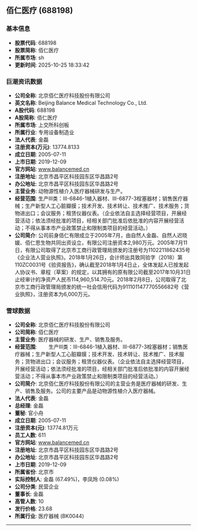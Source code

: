 ## 佰仁医疗 (688198)

### 基本信息

- **股票代码**: 688198
- **股票简称**: 佰仁医疗
- **所属市场**: sh
- **更新时间**: 2025-10-25 18:33:42

### 巨潮资讯数据

- **公司全称**: 北京佰仁医疗科技股份有限公司
- **英文名称**: Beijing Balance Medical Technology Co., Ltd.
- **A股代码**: 688198
- **A股简称**: 佰仁医疗
- **所属市场**: 上交所科创板
- **所属行业**: 专用设备制造业
- **法人代表**: 金磊
- **注册资本(万元)**: 13774.8133
- **成立日期**: 2005-07-11
- **上市日期**: 2019-12-09
- **官方网站**: www.balancemed.cn
- **注册地址**: 北京市昌平区科技园东区华昌路2号
- **办公地址**: 北京市昌平区科技园东区华昌路2号
- **主营业务**: 动物源性植介入医疗器械研发与生产。
- **经营范围**: 生产III类：III-6846-1植入器材、III-6877-3栓塞器材；销售医疗器械；生产新型人工心脏瓣膜；技术开发、技术转让、技术推广、技术服务；货物进出口；会议服务；租赁仪器仪表。（企业依法自主选择经营项目，开展经营活动；依法须经批准的项目，经相关部门批准后依批准的内容开展经营活动；不得从事本市产业政策禁止和限制类项目的经营活动。）
- **公司简介**: 公司前身佰仁有限成立于2005年7月，由自然人金磊、自然人迟晓媛、佰仁思生物共同出资设立，有限公司注册资本2,980万元。2005年7月11日，有限公司取得了北京市工商行政管理局颁发的注册号为1102211862435号《企业法人营业执照》。2018年1月26日，会计师出具致同验字（2018）第110ZC0031号《验资报告》，确认截至2018年1月4日止，全体发起人已按发起人协议书、章程（草案）的规定，以其拥有的原有限公司截至2017年10月31日止经审计的净资产人民币114,960,514.70元。2018年2月8日，公司取得了北京市工商行政管理局颁发的统一社会信用代码为911101147770556682号《营业执照》，注册资本为6,000万元。

### 雪球数据

- **公司全称**: 北京佰仁医疗科技股份有限公司
- **公司简称**: 佰仁医疗
- **主营业务**: 医疗器械的研发、生产、销售及服务。
- **经营范围**: 　　生产III类：III-6846-1植入器材、III-6877-3栓塞器材；销售医疗器械；生产新型人工心脏瓣膜；技术开发、技术转让、技术推广、技术服务；货物进出口；会议服务；租赁仪器仪表。（企业依法自主选择经营项目，开展经营活动；依法须经批准的项目，经相关部门批准后依批准的内容开展经营活动；不得从事本市产业政策禁止和限制类项目的经营活动。）
- **公司简介**: 北京佰仁医疗科技股份有限公司的主营业务是医疗器械的研发、生产、销售及服务。公司的主要产品是动物源性植介入医疗器械。
- **法人代表**: 金磊
- **总经理**: 金磊
- **董秘**: 官小舟
- **成立日期**: 2005-07-11
- **注册资本(元)**: 13774.81万元
- **员工人数**: 611
- **官方网站**: www.balancemed.cn
- **注册地址**: 北京市昌平区科技园东区华昌路2号
- **办公地址**: 北京市昌平区科技园东区华昌路2号
- **上市日期**: 2019-12-09
- **所属省份**: 北京市
- **实际控制人**: 金磊 (67.49%)，李凤玲 (0.08%)
- **公司分类**: 民营企业
- **董事长**: 金磊
- **高管人数**: 10
- **发行价格**: 23.68
- **所属行业**: 医疗器械 (BK0044)

---